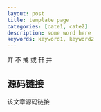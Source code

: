 ```yaml
---
layout: post
title: template page
categories: [cate1, cate2]
description: some word here
keywords: keyword1, keyword2
---
```


丌	不
戒	或
幵	并

## 源码链接
该文章源码链接 [](url)